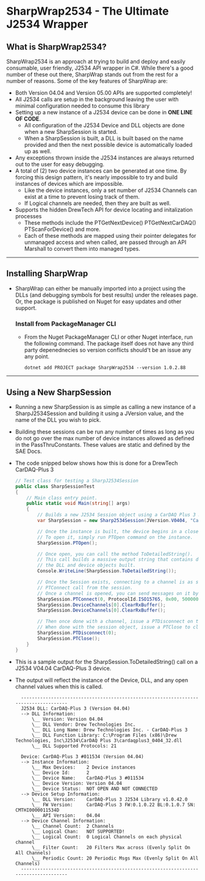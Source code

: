 # **SharpWrap2534 - The Ultimate J2534 Wrapper**

## **What is SharpWrap2534?**
SharpWrap2534 is an approach at trying to build and deploy and easily consumable, user friendly, J2534 API wrapper in C#. While there's a good number of these out there, SharpWrap stands out from the rest for a number of reasons. Some of the key features of SharpWrap are:
-  Both Version 04.04 and Version 05.00 APIs are supported completely!
-  All J2534 calls are setup in the background leaving the user with minimal configuration needed to consume this library
-  Setting up a new instance of a J2534 device can be done in **ONE LINE OF CODE**. 
   -  All configuration of the J2534 Device and DLL objects are done when a new SharpSession is started. 
   -  When a SharpSession is built, a DLL is built based on the name provided and then the next possible device is automatically loaded up as well.
- Any exceptions thrown inside the J2534 instances are always returned out to the user for easy debugging.
-  A total of (2) two device instances can be generated at one time. By forcing this design pattern, it's nearly impossible to try and build instances of devices which are impossible. 
   -  Like the device instances, only a set number of J2534 Channels can exist at a time to prevent losing track of them. 
   -  If Logical channels are needed, then they are built as well.
-  Supports the hidden DrewTech API for device locating and initalization processes 
   -   These methods include the PTGetNextDevice() PTGetNextCarDAQ() PTScanForDevice() and more.
   -   Each of these methods are mapped using their pointer delegates for unmanaged access and when called, are passed through an API Marshall to convert them into managed types.
  
---

## **Installing SharpWrap**
- SharpWrap can either be manually imported into a project using the DLLs (and debugging symbols for best results) under the releases page. Or, the package is published on Nuget for easy updates and other support.

    ### Install from PackageManager CLI
  - From the Nuget PackageManager CLI or other Nuget interface, run the following command.  The package itself does not have any third party depenednecies so version conflicts should't be an issue any any point.
    
    ` dotnet add PROJECT package SharpWrap2534 --version 1.0.2.88 `

--- 

## **Using a New SharpSession**
- Running a new SharpSession is as simple as calling a new instance of a SharpJ2534Session and building it using a JVersion value, and the name of the DLL you wish to pick.
- Building these sessions can be run any number of times as long as you do not go over the max number of device instances allowed as defined in the PassThruConstants. These values are static and defined by the SAE Docs.
- The code snipped below shows how this is done for a DrewTech CarDAQ-Plus 3
  
    ``` csharp
    // Test class for testing a SharpJ2534Session
    public class SharpSessionTest
    {
        // Main class entry point.
        public static void Main(string[] args)
        {
            // Builds a new J2534 Session object using a CarDAQ Plus 3 DLL.
            var SharpSession = new Sharp2534Session(JVersion.V0404, "CarDAQ-Plus 3");

            // Once the instance is built, the device begins in a closed state. 
            // To open it, simply run PTOpen command on the instance.
            SharpSession.PTOpen();

            // Once open, you can call the method ToDetailedString().
            // This call builds a massive output string that contains detailed information on 
            // the DLL and device objects built.
            Console.WriteLine(SharpSession.ToDetailedString());
    
            // Once the Session exists, connecting to a channel is as simple as issuing the 
            // PTConnect call from the session.
            // Once a channel is opened, you can send messages on it by calling the index of it.
            SharpSession.PTConnect(0, ProtocolId.ISO15765, 0x00, 500000);
            SharpSession.DeviceChannels[0].ClearRxBuffer();
            SharpSession.DeviceChannels[0].ClearRxBuffer();

            // Then once done with a channel, issue a PTDisconnect on the index provided.
            // When done with the session object, issue a PTClose to clean up the device.
            SharpSession.PTDisconnect(0);
            SharpSession.PTClose();
        }
    }
    ```

- This is a sample output for the SharpSession.ToDetailedString() call on a J2534 V04.04 CarDAQ-Plus 3 device.
- The output will reflect the instance of the Device, DLL, and any open channel values when this is called.

        ------------------------------------------------------------------------------------
        J2534 DLL: CarDAQ-Plus 3 (Version 04.04)
        --> DLL Information:
            \__ Version: Version 04.04
            \__ DLL Vendor: Drew Technologies Inc.
            \__ DLL Long Name: Drew Technologies Inc. - CarDAQ-Plus 3
            \__ DLL Function Library: C:\Program Files (x86)\Drew Technologies, Inc\J2534\CarDAQ Plus 3\cardaqplus3_0404_32.dll
            \__ DLL Supported Protocols: 21
        
        Device: CarDAQ-Plus 3 #011534 (Version 04.04)
        --> Instance Information: 
            \__ Max Devices:    2 Device instances
            \__ Device Id:      2
            \__ Device Name:    CarDAQ-Plus 3 #011534
            \__ Device Version: Version 04.04
            \__ Device Status:  NOT OPEN AND NOT CONNECTED
        --> Device Setup Information:
            \__ DLL Version:    CarDAQ-Plus 3 J2534 Library v1.0.42.0
            \__ FW Version:     CarDAQ-Plus 3 FW:0.1.0.22 BL:0.1.0.7 SN: CMTHI0000011534D
            \__ API Version:    04.04
        --> Device Channel Information:
            \__ Channel Count:  2 Channels
            \__ Logical Chan:   NOT SUPPORTED!
            \__ Logical Count:  0 Logical Channels on each physical channel
            \__ Filter Count:   20 Filters Max across (Evenly Split On All Channels)
            \__ Periodic Count: 20 Periodic Msgs Max (Evenly Split On All Channels)
        ------------------------------------------------------------------------------------
